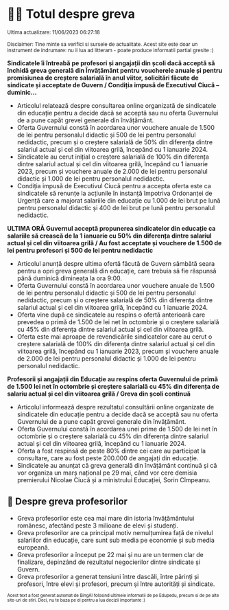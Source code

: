 # 👩‍🏫 Totul despre greva
<sub>Ultima actualizare: 11/06/2023 06:27:18</sub>

<sub>Disclaimer: Tine minte sa verifici si sursele de actualitate. Acest site este doar un instrument de indrumare: nu il lua ad litteram - poate produce informatii partial gresite :)</sub>

**Sindicatele îi întreabă pe profesori și angajații din școli dacă acceptă să închidă greva generală din Învățământ pentru voucherele anuale și pentru promisiunea de creștere salarială în anul viitor, solicitări făcute de sindicate și acceptate de Guvern / Condiția impusă de Executivul Ciucă – duminic...**

- Articolul relatează despre consultarea online organizată de sindicatele din educație pentru a decide dacă se acceptă sau nu oferta Guvernului de a pune capăt grevei generale din învățământ.
- Oferta Guvernului constă în acordarea unor vouchere anuale de 1.500 de lei pentru personalul didactic și 500 de lei pentru personalul nedidactic, precum și o creștere salarială de 50% din diferența dintre salariul actual și cel din viitoarea grilă, începând cu 1 ianuarie 2024.
- Sindicatele au cerut inițial o creștere salarială de 100% din diferența dintre salariul actual și cel din viitoarea grilă, începând cu 1 ianuarie 2023, precum și vouchere anuale de 2.000 de lei pentru personalul didactic și 1.000 de lei pentru personalul nedidactic.
- Condiția impusă de Executivul Ciucă pentru a accepta oferta este ca sindicatele să renunțe la acțiunile în instanță împotriva Ordonanței de Urgență care a majorat salariile din educație cu 1.000 de lei brut pe lună pentru personalul didactic și 400 de lei brut pe lună pentru personalul nedidactic.

**ULTIMA ORĂ Guvernul acceptă propunerea sindicatelor din educație ca salariile să crească de la 1 ianuarie cu 50% din diferența dintre salariul actual și cel din viitoarea grilă / Au fost acceptate și vouchere de 1.500 de lei pentru profesori și 500 de lei pentru nedidactic**

- Articolul anunță despre ultima ofertă făcută de Guvern sâmbătă seara pentru a opri greva generală din educație, care trebuia să fie răspunsă până duminică dimineața la ora 9:00.
- Oferta Guvernului constă în acordarea unor vouchere anuale de 1.500 de lei pentru personalul didactic și 500 de lei pentru personalul nedidactic, precum și o creștere salarială de 50% din diferența dintre salariul actual și cel din viitoarea grilă, începând cu 1 ianuarie 2024.
- Oferta vine după ce sindicatele au respins o ofertă anterioară care prevedea o primă de 1.500 de lei net în octombrie și o creștere salarială cu 45% din diferența dintre salariul actual și cel din viitoarea grilă.
- Oferta este mai aproape de revendicările sindicatelor care au cerut o creștere salarială de 100% din diferența dintre salariul actual și cel din viitoarea grilă, începând cu 1 ianuarie 2023, precum și vouchere anuale de 2.000 de lei pentru personalul didactic și 1.000 de lei pentru personalul nedidactic.

**Profesorii și angajații din Educație au respins oferta Guvernului de primă de 1.500 lei net în octombrie și creștere salarială cu 45% din diferența de salariu actual și cel din viitoarea grilă / Greva din școli continuă**

- Articolul informează despre rezultatul consultării online organizate de sindicatele din educație pentru a decide dacă se acceptă sau nu oferta Guvernului de a pune capăt grevei generale din învățământ.
- Oferta Guvernului constă în acordarea unei prime de 1.500 de lei net în octombrie și o creștere salarială cu 45% din diferența dintre salariul actual și cel din viitoarea grilă, începând cu 1 ianuarie 2024.
- Oferta a fost respinsă de peste 80% dintre cei care au participat la consultare, care au fost peste 200.000 de angajați din educație.
- Sindicatele au anunțat că greva generală din învățământ continuă și că vor organiza un marș național pe 29 mai, când vor cere demisia premierului Nicolae Ciucă și a ministrului Educației, Sorin Cîmpeanu.

## 🏫 Despre greva profesorilor

- Greva profesorilor este cea mai mare din istoria învățământului românesc, afectând peste 3 milioane de elevi și studenți.
- Greva profesorilor are ca principal motiv nemulțumirea față de nivelul salariilor din educație, care sunt sub media pe economie și sub media europeană.
- Greva profesorilor a început pe 22 mai și nu are un termen clar de finalizare, depinzând de rezultatul negocierilor dintre sindicate și Guvern.
- Greva profesorilor a generat tensiuni între dascăli, între părinți și profesori, între elevi și profesori, precum și între autorități și sindicate.


<sub><sub>Acest text a fost generat automat de BingAI folosind ultimele informatii de pe Edupedu, precum si de pe alte site-uri de stiri. Deci, nu te baza pe el pentru a lua decizii importante :)</sub></sub>